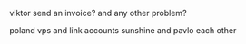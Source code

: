 viktor send an invoice? and any other problem?

poland vps and link accounts sunshine and pavlo each other

